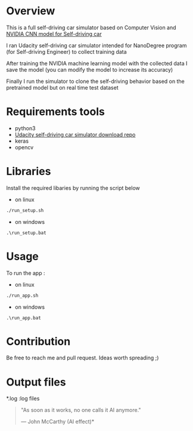 # Overview

This is a full self-driving car simulator based on Computer Vision and [NVIDIA CNN model for Self-driving car](https://github.com/afondiel/full-self-driving-car-simulation/tree/main/doc)

I ran Udacity self-driving car simulator intended for NanoDegree program (for Self-driving Engineer) to collect training data

After training the NVIDIA machine learning model with the collected data I save the model (you can modify the model to increase its accuracy)

Finally I run the simulator to clone the self-driving behavior based on the pretrained model but on real time test dataset  

# Requirements tools

- python3
- [Udacity self-driving car simulator download repo](https://github.com/udacity/self-driving-car-sim)
- keras
- opencv
# Libraries

Install the required libaries by running the script below 
- on linux
```bash
./run_setup.sh
```
- on windows
```batch
.\run_setup.bat
```
# Usage 

To run the app :
- on linux 

```bash
./run_app.sh
```
- on windows 
```batch
.\run_app.bat
```

# Contribution 
Be free to reach me and pull request. Ideas worth spreading ;) 
# Output files

*.log :log files

> "As soon as it works, no one calls it AI anymore." 
>
> — John McCarthy (AI effect)*